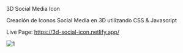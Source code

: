 3D Social Media Icon

Creación de Iconos Social Media en 3D utilizando CSS & Javascript

Live Page: https://3d-social-icon.netlify.app/

![1](https://user-images.githubusercontent.com/33464344/124340995-4b942500-db87-11eb-97fd-cafc6d9241fa.png)
